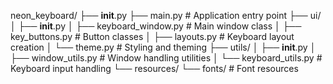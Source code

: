 neon_keyboard/
├── __init__.py
├── main.py                  # Application entry point
├── ui/
│   ├── __init__.py
│   ├── keyboard_window.py   # Main window class
│   ├── key_buttons.py       # Button classes
│   ├── layouts.py           # Keyboard layout creation
│   └── theme.py             # Styling and theming
├── utils/
│   ├── __init__.py
│   ├── window_utils.py      # Window handling utilities
│   └── keyboard_utils.py    # Keyboard input handling
└── resources/
    └── fonts/               # Font resources